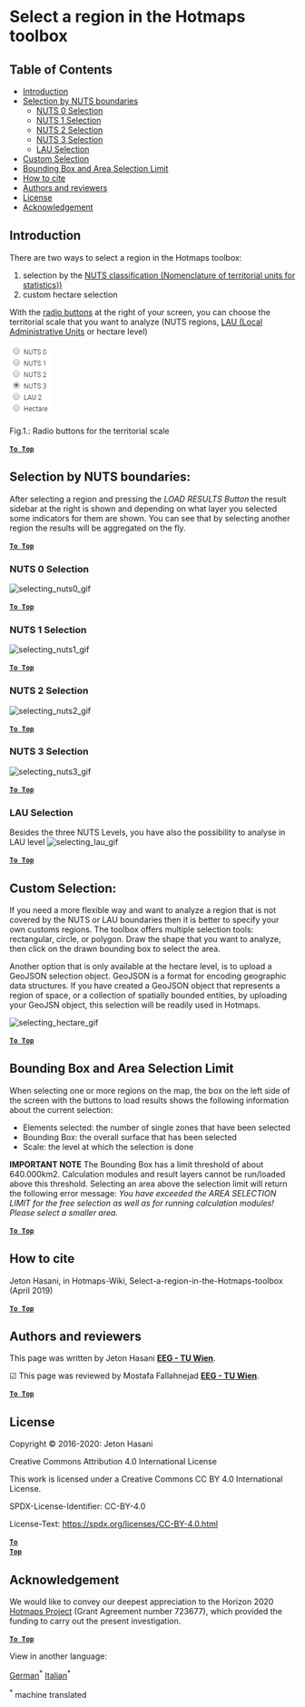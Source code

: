 <h1>Select a region in the Hotmaps toolbox</h1>

## Table of Contents
* [Introduction](#introduction)
* [Selection by NUTS boundaries](#selection-by-nuts-boundaries)
  * [NUTS 0 Selection](#selection-by-nuts-boundaries_nuts-0-selection)
  * [NUTS 1 Selection](#selection-by-nuts-boundaries_nuts-1-selection)
  * [NUTS 2 Selection](#selection-by-nuts-boundaries_nuts-2-selection)
  * [NUTS 3 Selection](#selection-by-nuts-boundaries_nuts-3-selection)
  * [LAU Selection](#selection-by-nuts-boundaries_lau-selection)
* [Custom Selection](#custom-selection)
* [Bounding Box and Area Selection Limit](#bounding-box-and-area-selection-limit)
* [How to cite](#how-to-cite)
* [Authors and reviewers](#authors-and-reviewers)
* [License](#license)
* [Acknowledgement](#acknowledgement)


## Introduction
There are two ways to select a region in the Hotmaps toolbox:
1. selection by the [NUTS classification (Nomenclature of territorial units for statistics))](https://ec.europa.eu/eurostat/web/nuts/background)
2. custom hectare selection

With the [radio buttons](#fig1) at the right of your screen, you can choose the territorial scale that you want to analyze (NUTS regions, [LAU (Local Administrative Units](https://ec.europa.eu/eurostat/web/nuts/local-administrative-units) or hectare level)

<a name="Fig1">![radio_buttons_png][radio_buttons]</a>

Fig.1.: Radio buttons for the territorial scale


[**`To Top`**](#table-of-contents)

## Selection by NUTS boundaries:
After selecting a region and pressing the _LOAD RESULTS Button_ the result sidebar at the right is shown and depending on what layer you selected some indicators for them are shown. You can see that by selecting another region the results will be aggregated on the fly.


[**`To Top`**](#table-of-contents)

### NUTS 0 Selection
<img src="https://wiki.hotmaps.hevs.ch/images/general_tool_functionalities_and_structure/selecting_nuts0.gif" alt=" selecting_nuts0_gif"/>

[**`To Top`**](#table-of-contents)

### NUTS 1 Selection
<img src="https://wiki.hotmaps.hevs.ch/images/general_tool_functionalities_and_structure/selecting_nuts1.gif" alt=" selecting_nuts1_gif"/>

[**`To Top`**](#table-of-contents)

### NUTS 2 Selection
<img src="https://wiki.hotmaps.hevs.ch/images/general_tool_functionalities_and_structure/selecting_nuts2.gif" alt=" selecting_nuts2_gif"/>

[**`To Top`**](#table-of-contents)

### NUTS 3 Selection
<img src="https://wiki.hotmaps.hevs.ch/images/general_tool_functionalities_and_structure/selecting_nuts3.gif" alt=" selecting_nuts3_gif"/>

[**`To Top`**](#table-of-contents)

### LAU Selection
Besides the three NUTS Levels, you have also the possibility to analyse in LAU level
![ selecting_lau_gif][selecting_lau]

[**`To Top`**](#table-of-contents)

## Custom Selection:

If you need a more flexible way and want to analyze a region that is not covered by the NUTS or LAU boundaries then it is better to specify your own customs regions. The toolbox offers multiple selection tools: rectangular, circle, or polygon. Draw the shape that you want to analyze, then click on the drawn bounding box to select the area.

Another option that is only available at the hectare level, is to upload a GeoJSON selection object. GeoJSON is a format for encoding geographic data structures. If you have created a GeoJSON object that represents a region of space, or a collection of spatially bounded entities, by uploading your GeoJSN object, this selection will be readily used in Hotmaps.

![ selecting_hectare_gif][selecting_hectare]


[**`To Top`**](#table-of-contents)

## Bounding Box and Area Selection Limit

When selecting one or more regions on the map, the box on the left side of the screen with the buttons to load results shows the following information about the current selection:

* Elements selected: the number of single zones that have been selected
* Bounding Box: the overall surface that has been selected
* Scale: the level at which the selection is done

**IMPORTANT NOTE**
The Bounding Box has a limit threshold of about 640.000km2. Calculation modules and result layers cannot be run/loaded above this threshold. Selecting an area above the selection limit will return the following error message: *You have exceeded the AREA SELECTION LIMIT for the free selection as well as for running calculation modules! Please select a smaller area.*

[**`To Top`**](#table-of-contents)

## How to cite

Jeton Hasani, in Hotmaps-Wiki, Select-a-region-in-the-Hotmaps-toolbox (April 2019)


[**`To Top`**](#table-of-contents)

## Authors and reviewers

This page was written by Jeton Hasani **[EEG - TU Wien](https://eeg.tuwien.ac.at/)**.

&#9745; This page was reviewed by Mostafa Fallahnejad **[EEG - TU Wien](https://eeg.tuwien.ac.at/)**.


[**`To Top`**](#table-of-contents)

## License

Copyright © 2016-2020: Jeton Hasani

Creative Commons Attribution 4.0 International License

This work is licensed under a Creative Commons CC BY 4.0 International License.

SPDX-License-Identifier: CC-BY-4.0

License-Text: https://spdx.org/licenses/CC-BY-4.0.html


<code><ins>**[To Top](#hotmaps-toolbox)**</ins></code>

## Acknowledgement
We would like to convey our deepest appreciation to the Horizon 2020 [Hotmaps Project](https://www.hotmaps-project.eu) (Grant Agreement number 723677), which provided the funding to carry out the present investigation.

[**`To Top`**](#table-of-contents)


[//]: # (Here are all the files to the links)


[radio_buttons]: ../images/general_tool_functionalities_and_structure/radio_buttons.png

[selecting_nuts0]: ../images/general_tool_functionalities_and_structure/selecting_nuts0.gif

[selecting_nuts1]: ../images/general_tool_functionalities_and_structure/selecting_nuts1.gif

[selecting_nuts2]: ../images/general_tool_functionalities_and_structure/selecting_nuts2.gif

[selecting_nuts3]: ../images/general_tool_functionalities_and_structure/selecting_nuts3.gif

[selecting_lau]: ../images/general_tool_functionalities_and_structure/selecting_lau.gif

[selecting_hectare]: ../images/general_tool_functionalities_and_structure/selecting_hectare.gif









<!--- THIS IS A SUPER UNIQUE IDENTIFIER -->

View in another language:

 [German](../de/Select-a-region-in-the-Hotmaps-toolbox)<sup>\*</sup> [Italian](../it/Select-a-region-in-the-Hotmaps-toolbox)<sup>\*</sup> 

<sup>\*</sup> machine translated
